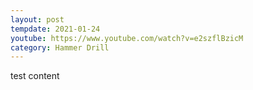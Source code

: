 ```yaml
---
layout: post
tempdate: 2021-01-24
youtube: https://www.youtube.com/watch?v=e2szflBzicM
category: Hammer Drill
---
```

test content